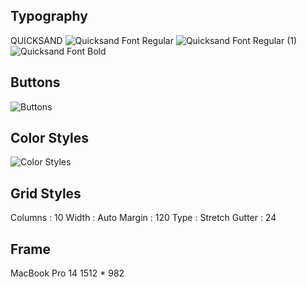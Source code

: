 ## Typography
QUICKSAND
![Quicksand Font Regular](https://user-images.githubusercontent.com/99127888/228520332-8f39d506-c0bf-4e13-a374-05b7dd3eae55.png)
![Quicksand Font Regular (1)](https://user-images.githubusercontent.com/99127888/228520439-0cb3486d-dab1-4d44-b695-c83ff72c869d.png)
![Quicksand Font Bold](https://user-images.githubusercontent.com/99127888/228520841-80928b9f-fcce-474f-8341-b3bd31ebe30a.png)

## Buttons
![Buttons](https://user-images.githubusercontent.com/99127888/228521186-c09a7641-a824-4735-9269-f51716ad84e0.png)

## Color Styles
![Color Styles](https://user-images.githubusercontent.com/99127888/228521282-1b299983-ecb9-458e-bfbd-5538081bc933.png)

## Grid Styles
Columns : 10
Width : Auto
Margin : 120
Type : Stretch
Gutter : 24

## Frame
MacBook Pro 14 1512 * 982
